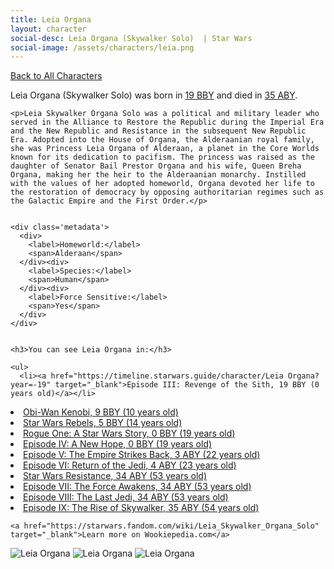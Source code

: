 ```yaml
---
title: Leia Organa
layout: character
social-desc: Leia Organa (Skywalker Solo)  | Star Wars
social-image: /assets/characters/leia.png
---
```

<a href="/character" class="smaller">Back to All Characters</a>

<div class="character-profile container">
  <div class="col-10">
    <p>
    Leia Organa (Skywalker Solo)     was born in <a href="https://timeline.starwars.guide/character/Leia Organa?year=-19" target="_blank">19 BBY</a> and died in <a href="https://timeline.starwars.guide/character/Leia Organa?year=35" target="_blank">35 ABY</a>.        
    </p>

    <p>Leia Skywalker Organa Solo was a political and military leader who served in the Alliance to Restore the Republic during the Imperial Era and the New Republic and Resistance in the subsequent New Republic Era. Adopted into the House of Organa, the Alderaanian royal family, she was Princess Leia Organa of Alderaan, a planet in the Core Worlds known for its dedication to pacifism. The princess was raised as the daughter of Senator Bail Prestor Organa and his wife, Queen Breha Organa, making her the heir to the Alderaanian monarchy. Instilled with the values of her adopted homeworld, Organa devoted her life to the restoration of democracy by opposing authoritarian regimes such as the Galactic Empire and the First Order.</p>


    <div class='metadata'>
      <div>
        <label>Homeworld:</label>
        <span>Alderaan</span>
      </div><div>
        <label>Species:</label>
        <span>Human</span>
      </div><div>
        <label>Force Sensitive:</label>
        <span>Yes</span>
      </div>
    </div>


    <h3>You can see Leia Organa in:</h3>

    <ul>
      <li><a href="https://timeline.starwars.guide/character/Leia Organa?year=-19" target="_blank">Episode III: Revenge of the Sith, 19 BBY (0 years old)</a></li>
  <li><a href="https://timeline.starwars.guide/character/Leia Organa?year=-9" target="_blank">Obi-Wan Kenobi, 9 BBY (10 years old)</a></li>
  <li><a href="https://timeline.starwars.guide/character/Leia Organa?year=-5" target="_blank">Star Wars Rebels, 5 BBY (14 years old)</a></li>
  <li><a href="https://timeline.starwars.guide/character/Leia Organa?year=0" target="_blank">Rogue One: A Star Wars Story, 0 BBY (19 years old)</a></li>
  <li><a href="https://timeline.starwars.guide/character/Leia Organa?year=0" target="_blank">Episode IV: A New Hope, 0 BBY (19 years old)</a></li>
  <li><a href="https://timeline.starwars.guide/character/Leia Organa?year=3" target="_blank">Episode V: The Empire Strikes Back, 3 ABY (22 years old)</a></li>
  <li><a href="https://timeline.starwars.guide/character/Leia Organa?year=4" target="_blank">Episode VI: Return of the Jedi, 4 ABY (23 years old)</a></li>
  <li><a href="https://timeline.starwars.guide/character/Leia Organa?year=34" target="_blank">Star Wars Resistance, 34 ABY (53 years old)</a></li>
  <li><a href="https://timeline.starwars.guide/character/Leia Organa?year=34" target="_blank">Episode VII: The Force Awakens, 34 ABY (53 years old)</a></li>
  <li><a href="https://timeline.starwars.guide/character/Leia Organa?year=34" target="_blank">Episode VIII: The Last Jedi, 34 ABY (53 years old)</a></li>
  <li><a href="https://timeline.starwars.guide/character/Leia Organa?year=35" target="_blank">Episode IX: The Rise of Skywalker, 35 ABY (54 years old)</a></li>
    </ul>

    <a href="https://starwars.fandom.com/wiki/Leia_Skywalker_Organa_Solo" target="_blank">Learn more on Wookiepedia.com</a>
  </div>
  <div class="character_image col-2">
    <img src="https://timeline.starwars.guide//images/leia.png" alt="Leia Organa" />
<img src="https://timeline.starwars.guide//images/leia-old.png" alt="Leia Organa" />
    <img src="https://timeline.starwars.guide//images/leiayoung.png" alt="Leia Organa" />
    <ins class="adsbygoogle"
      style="display:block"
      data-ad-client="ca-pub-6056590143595280"
      data-ad-slot="1622037034"
      data-ad-format="auto"
      data-full-width-responsive="true"></ins>
    <script>
        (adsbygoogle = window.adsbygoogle || []).push({});
    </script>
  </div>
</div>

